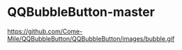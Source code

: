 # QQBubbleButton-master

https://github.com/Come-Mile/QQBubbleButton/QQBubbleButton/images/bubble.gif
